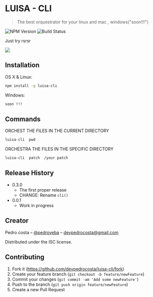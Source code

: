 # LUISA - CLI
> The best orquestrator for your linux and mac , windows("soon!!!")

![NPM Version][npm-image]
![Build Status][travis-image]


Just try rsrsr

![](header.png)


## Installation

OS X & Linux:

```sh
npm install -g luisa-cli 
```


Windows:

```sh
soon !!!
```

## Commands

ORCHEST THE FILES IN THE CURRENT DIRECTORY

```sh
luisa-cli  pwd   
```

ORCHESTRA THE FILES IN THE SPECIFIC DIRECTORY

```sh
luisa-cli  patch  /your patch   
```

## Release History

* 0.3.0
    * The first proper release
    * CHANGE: Rename `cli()`
* 0.0.1
    * Work in progress

## Creator

Pedro costa – [@pedroyeba](https://twitter.com/pedroyeba) – devpedrocosta@gmail.com

Distributed under the ISC license. 

## Contributing

1. Fork it (<https://github.com/devpedrocosta/luisa-cli/fork>)
2. Create your feature branch (`git checkout -b feature/newFeature`)
3. Commit your changes (`git commit -am 'Add some newFeature'`)
4. Push to the branch (`git push origin feature/newFeature`)
5. Create a new Pull Request

<!-- Markdown link & img dfn's -->
[npm-image]: https://img.shields.io/npm/v/datadog-metrics.svg?style=flat-square
[travis-image]: https://img.shields.io/travis/dbader/node-datadog-metrics/master.svg?style=flat-square

